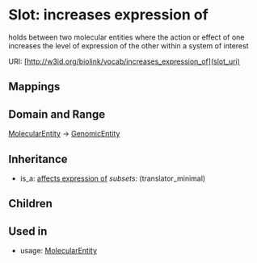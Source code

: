 # Slot: increases expression of


holds between two molecular entities where the action or effect of one increases the level of expression of the other within a system of interest

URI: [http://w3id.org/biolink/vocab/increases_expression_of](slot_uri)
## Mappings

## Domain and Range

[MolecularEntity](MolecularEntity.md) -> [GenomicEntity](GenomicEntity.md)
## Inheritance

 *  is_a: [affects expression of](affects_expression_of.md) *subsets*: (translator_minimal)
## Children

## Used in

 *  usage: [MolecularEntity](MolecularEntity.md)
